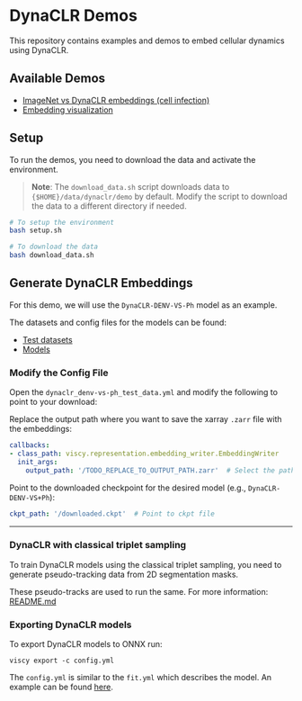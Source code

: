# DynaCLR Demos

This repository contains examples and demos to embed cellular dynamics using DynaCLR.

## Available Demos

- [ImageNet vs DynaCLR embeddings (cell infection)](examples/DynaCLR/DynaCLR-DENV-VS-Ph)
- [Embedding visualization](examples/DynaCLR/embedding-web-visualization)

## Setup

To run the demos, you need to download the data and activate the environment.

> **Note**: The `download_data.sh` script downloads data to `{$HOME}/data/dynaclr/demo` by default. Modify the script to download the data to a different directory if needed.

```bash
# To setup the environment
bash setup.sh

# To download the data
bash download_data.sh
```

## Generate DynaCLR Embeddings

For this demo, we will use the `DynaCLR-DENV-VS-Ph` model as an example.

The datasets and config files for the models can be found: 
-  [Test datasets](https://public.czbiohub.org/comp.micro/viscy/DynaCLR_data/)
-  [Models](https://public.czbiohub.org/comp.micro/viscy/DynaCLR_models/)  


### Modify the Config File

Open the `dynaclr_denv-vs-ph_test_data.yml` and modify the following to point to your download:

Replace the output path where you want to save the xarray `.zarr` file with the embeddings:

```yaml
callbacks:
- class_path: viscy.representation.embedding_writer.EmbeddingWriter
  init_args:
    output_path: '/TODO_REPLACE_TO_OUTPUT_PATH.zarr'  # Select the path to save
```

Point to the downloaded checkpoint for the desired model (e.g., `DynaCLR-DENV-VS+Ph`):

```yaml
ckpt_path: '/downloaded.ckpt'  # Point to ckpt file
```

--- 
### DynaCLR with classical triplet sampling

To train DynaCLR models using the classical triplet sampling, you need to generate pseudo-tracking data from 2D segmentation masks. 

These pseudo-tracks are used to run the same. For more information: [README.md](./DynaCLR-classical-sampling/README.md)

### Exporting DynaCLR models

To export DynaCLR models to ONNX run:

`viscy export -c config.yml`

The `config.yml` is similar to the `fit.yml` which describes the model. An example can be found [here](./examples_cli/dynaclr_microglia_onnx.yml).